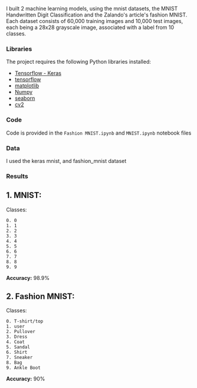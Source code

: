 I built 2 machine learning models, using the mnist datasets, the MNIST Handwritten Digit Classification and the Zalando's article's fashion MNIST. Each dataset consists of 60,000 training images and 10,000 test images, each being a 28x28 grayscale image, associated with a label from 10 classes.

### Libraries

The project requires the following Python libraries installed:

- [Tensorflow - Keras](https://www.tensorflow.org/api_docs/python/tf/keras)
- [tensorflow](https://www.tensorflow.org/)
- [matplotlib](http://matplotlib.org/)
- [Numpy](https://numpy.org/)
- [seaborn](https://seaborn.pydata.org/)
- [cv2](https://pillow.readthedocs.io/en/stable/)

### Code

Code is provided in the `Fashion MNIST.ipynb` and `MNIST.ipynb` notebook files

### Data

I used the keras mnist, and fashion_mnist dataset

### Results

## 1. MNIST:

  Classes:
  
    0. 0
    1. 1
    2. 2
    3. 3
    4. 4
    5. 5
    6. 6
    7. 7
    8. 8
    9. 9
**Accuracy:** 98.9%
    
## 2. Fashion MNIST:

  Classes:
  
    0. T-shirt/top
    1. user
    2. Pullover
    3. Dress
    4. Coat
    5. Sandal
    6. Shirt
    7. Sneaker
    8. Bag
    9. Ankle Boot

**Accuracy:** 90%
